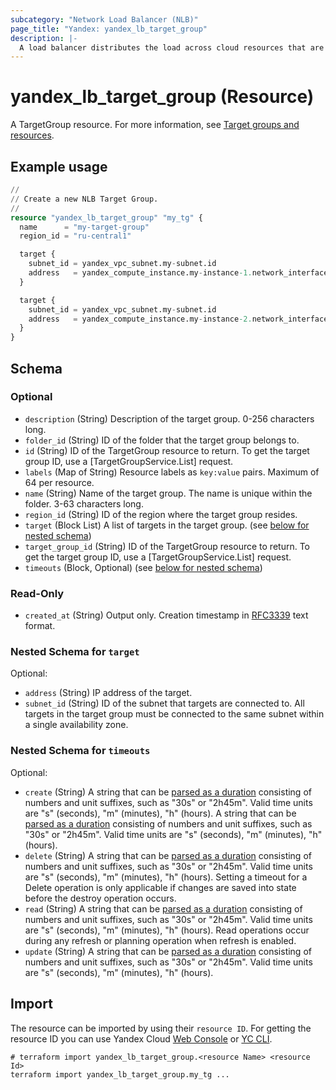 ```yaml
---
subcategory: "Network Load Balancer (NLB)"
page_title: "Yandex: yandex_lb_target_group"
description: |-
  A load balancer distributes the load across cloud resources that are combined into a target group.
---
```


# yandex_lb_target_group (Resource)

A TargetGroup resource. For more information, see [Target groups and resources](/docs/network-load-balancer/concepts/target-resources).

## Example usage

```terraform
//
// Create a new NLB Target Group.
//
resource "yandex_lb_target_group" "my_tg" {
  name      = "my-target-group"
  region_id = "ru-central1"

  target {
    subnet_id = yandex_vpc_subnet.my-subnet.id
    address   = yandex_compute_instance.my-instance-1.network_interface.0.ip_address
  }

  target {
    subnet_id = yandex_vpc_subnet.my-subnet.id
    address   = yandex_compute_instance.my-instance-2.network_interface.0.ip_address
  }
}
```

<!-- schema generated by tfplugindocs -->
## Schema

### Optional

- `description` (String) Description of the target group. 0-256 characters long.
- `folder_id` (String) ID of the folder that the target group belongs to.
- `id` (String) ID of the TargetGroup resource to return.
 To get the target group ID, use a [TargetGroupService.List] request.
- `labels` (Map of String) Resource labels as `` key:value `` pairs. Maximum of 64 per resource.
- `name` (String) Name of the target group.
 The name is unique within the folder. 3-63 characters long.
- `region_id` (String) ID of the region where the target group resides.
- `target` (Block List) A list of targets in the target group. (see [below for nested schema](#nestedblock--target))
- `target_group_id` (String) ID of the TargetGroup resource to return.
 To get the target group ID, use a [TargetGroupService.List] request.
- `timeouts` (Block, Optional) (see [below for nested schema](#nestedblock--timeouts))

### Read-Only

- `created_at` (String) Output only. Creation timestamp in [RFC3339](https://www.ietf.org/rfc/rfc3339.txt) text format.

<a id="nestedblock--target"></a>
### Nested Schema for `target`

Optional:

- `address` (String) IP address of the target.
- `subnet_id` (String) ID of the subnet that targets are connected to.
 All targets in the target group must be connected to the same subnet within a single availability zone.


<a id="nestedblock--timeouts"></a>
### Nested Schema for `timeouts`

Optional:

- `create` (String) A string that can be [parsed as a duration](https://pkg.go.dev/time#ParseDuration) consisting of numbers and unit suffixes, such as "30s" or "2h45m". Valid time units are "s" (seconds), "m" (minutes), "h" (hours). A string that can be [parsed as a duration](https://pkg.go.dev/time#ParseDuration) consisting of numbers and unit suffixes, such as "30s" or "2h45m". Valid time units are "s" (seconds), "m" (minutes), "h" (hours).
- `delete` (String) A string that can be [parsed as a duration](https://pkg.go.dev/time#ParseDuration) consisting of numbers and unit suffixes, such as "30s" or "2h45m". Valid time units are "s" (seconds), "m" (minutes), "h" (hours). Setting a timeout for a Delete operation is only applicable if changes are saved into state before the destroy operation occurs.
- `read` (String) A string that can be [parsed as a duration](https://pkg.go.dev/time#ParseDuration) consisting of numbers and unit suffixes, such as "30s" or "2h45m". Valid time units are "s" (seconds), "m" (minutes), "h" (hours). Read operations occur during any refresh or planning operation when refresh is enabled.
- `update` (String) A string that can be [parsed as a duration](https://pkg.go.dev/time#ParseDuration) consisting of numbers and unit suffixes, such as "30s" or "2h45m". Valid time units are "s" (seconds), "m" (minutes), "h" (hours).

## Import

The resource can be imported by using their `resource ID`. For getting the resource ID you can use Yandex Cloud [Web Console](https://console.yandex.cloud) or [YC CLI](https://yandex.cloud/docs/cli/quickstart).

```shell
# terraform import yandex_lb_target_group.<resource Name> <resource Id>
terraform import yandex_lb_target_group.my_tg ...
```
